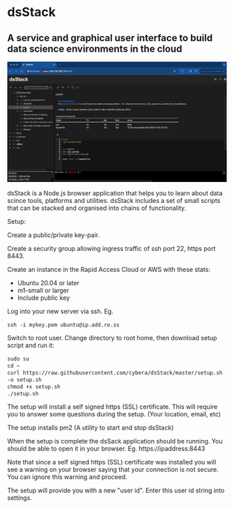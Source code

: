 # dsStack

## A service and graphical user interface to build data science environments in the cloud

![dsStack](https://raw.githubusercontent.com/cybera/dsStack/master/static/images/dsStack-1000.png)

dsStack is a Node.js browser application that helps you to learn about data scince tools, platforms and utilities. dsStack includes a set of small scripts that can be stacked and organised into chains of functionality.

Setup:

Create a public/private key-pair.

Create a security group allowing ingress traffic of ssh port 22, https port 8443.

Create an instance in the Rapid Access Cloud or AWS with these stats:
* Ubuntu 20.04 or later
* m1-small or larger
* Include public key

Log into your new server via ssh. 
Eg.
```
ssh -i mykey.pem ubuntu@ip.add.re.ss
```

Switch to root user. Change directory to root home, then download setup script and run it:
```
sudo su
cd ~
curl https://raw.githubusercontent.com/cybera/dsStack/master/setup.sh -o setup.sh
chmod +x setup.sh
./setup.sh
```
The setup will install a self signed https (SSL) certificate. This will require you to answer some questions during the setup. (Your location, email, etc)

The setup installs pm2 (A utility to start and stop dsStack)

When the setup is complete the dsSack application should be running. You should be able to open it in your browser. Eg. https://ipaddress:8443

Note that since a self signed https (SSL) certificate was installed you will see a warning on your browser saying that your connection is not secure. You can ignore this warning and proceed.

The setup will provide you with a new "user id". Enter this user id string into settings. 